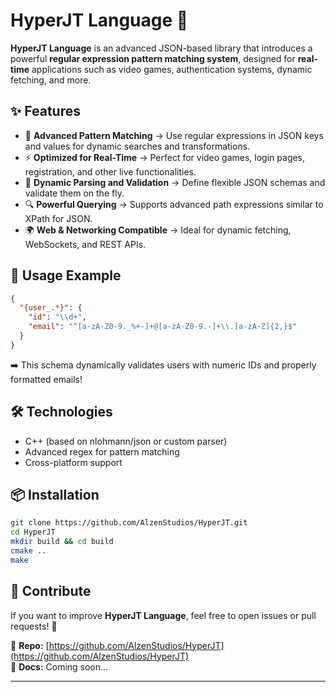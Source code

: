 # HyperJT Language 🚀  

**HyperJT Language** is an advanced JSON-based library that introduces a powerful **regular expression pattern matching system**, designed for **real-time** applications such as video games, authentication systems, dynamic fetching, and more.  

## ✨ Features  
- 📌 **Advanced Pattern Matching** → Use regular expressions in JSON keys and values for dynamic searches and transformations.  
- ⚡ **Optimized for Real-Time** → Perfect for video games, login pages, registration, and other live functionalities.  
- 🔄 **Dynamic Parsing and Validation** → Define flexible JSON schemas and validate them on the fly.  
- 🔍 **Powerful Querying** → Supports advanced path expressions similar to XPath for JSON.  
- 🌍 **Web & Networking Compatible** → Ideal for dynamic fetching, WebSockets, and REST APIs.  

## 📜 Usage Example  
```json
{
  "{user_.*}": {
    "id": "\\d+",
    "email": "^[a-zA-Z0-9._%+-]+@[a-zA-Z0-9.-]+\\.[a-zA-Z]{2,}$"
  }
}
```
➡️ This schema dynamically validates users with numeric IDs and properly formatted emails!  

## 🛠️ Technologies  
- C++ (based on nlohmann/json or custom parser)  
- Advanced regex for pattern matching  
- Cross-platform support  

## 📦 Installation  
```sh
git clone https://github.com/AlzenStudios/HyperJT.git
cd HyperJT
mkdir build && cd build
cmake ..
make
```

## 📢 Contribute  
If you want to improve **HyperJT Language**, feel free to open issues or pull requests! 🚀  

🔗 **Repo:** [https://github.com/AlzenStudios/HyperJT](https://github.com/AlzenStudios/HyperJT)  
📖 **Docs:** Coming soon...  

---
